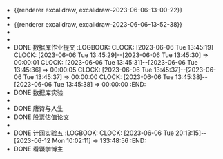 - {{renderer excalidraw, excalidraw-2023-06-06-13-00-22}}
-
- {{renderer excalidraw, excalidraw-2023-06-06-13-52-38}}
-
-
- DONE  数据库作业提交
  :LOGBOOK:
  CLOCK: [2023-06-06 Tue 13:45:19]
  CLOCK: [2023-06-06 Tue 13:45:29]--[2023-06-06 Tue 13:45:30] =>  00:00:01
  CLOCK: [2023-06-06 Tue 13:45:31]--[2023-06-06 Tue 13:45:36] =>  00:00:05
  CLOCK: [2023-06-06 Tue 13:45:37]--[2023-06-06 Tue 13:45:37] =>  00:00:00
  CLOCK: [2023-06-06 Tue 13:45:38]--[2023-06-06 Tue 13:45:38] =>  00:00:00
  :END:
- DONE  数据库实验
-
- DONE  唐诗与人生
- DONE  股票估值论文
-
- DONE  计网实验五
  :LOGBOOK:
  CLOCK: [2023-06-06 Tue 20:13:15]--[2023-06-12 Mon 10:02:11] =>  133:48:56
  :END:
- DONE  看辍学博主